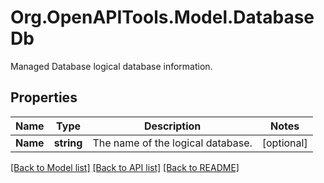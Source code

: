 # Org.OpenAPITools.Model.DatabaseDb
Managed Database logical database information.

## Properties

Name | Type | Description | Notes
------------ | ------------- | ------------- | -------------
**Name** | **string** | The name of the logical database. | [optional] 

[[Back to Model list]](../README.md#documentation-for-models) [[Back to API list]](../README.md#documentation-for-api-endpoints) [[Back to README]](../README.md)

